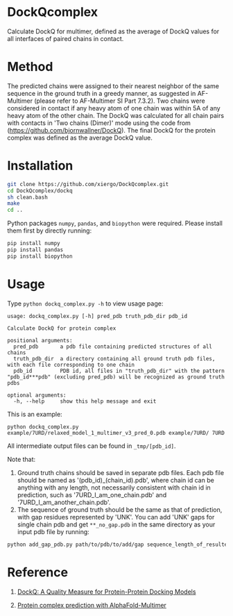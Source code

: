 # DockQcomplex
Calculate DockQ for multimer, defined as the average of DockQ values for all interfaces of paired chains in contact.


# Method
The predicted chains were assigned to their nearest neighbor of the same sequence in the ground truth in a greedy manner, as suggested in AF-Multimer (please refer to AF-Multimer SI Part 7.3.2). Two chains were considered in contact if any heavy atom of one chain was within 5A of any heavy atom of the other chain. The DockQ was calculated for all chain pairs with contacts in 'Two chains (Dimer)' mode using the code from (https://github.com/bjornwallner/DockQ). The final DockQ for the protein complex was defined as the average DockQ value.

# Installation
```bash
git clone https://github.com/xiergo/DockQcomplex.git
cd DockQcomplex/dockq
sh clean.bash
make
cd ..
```

Python packages `numpy`, `pandas`, and `biopython` were required. Please install them first by directly running:
```bash
pip install numpy
pip install pandas
pip install biopython
```

# Usage

Type `python dockq_complex.py -h` to view usage page:

```
usage: dockq_complex.py [-h] pred_pdb truth_pdb_dir pdb_id

Calculate DockQ for protein complex

positional arguments:
  pred_pdb       a pdb file containing predicted structures of all chains
  truth_pdb_dir  a directory containing all ground truth pdb files, with each file corresponding to one chain
  pdb_id         PDB id, all files in "truth_pdb_dir" with the pattern "pdb_id***pdb" (excluding pred_pdb) will be recognized as ground truth pdbs

optional arguments:
  -h, --help     show this help message and exit
```

This is an example:
```
python dockq_complex.py example/7URD/relaxed_model_1_multimer_v3_pred_0.pdb example/7URD/ 7URD
```

All intermediate output files can be found in `_tmp/[pdb_id]`.


Note that:
1. Ground truth chains should be saved in separate pdb files. Each pdb file should be named as '(pdb_id)_(chain_id).pdb', where chain id can be anything with any length, not necessarily consistent with chain id in prediction, such as '7URD_I_am_one_chain.pdb' and '7URD_I_am_another_chain.pdb'.
2. The sequence of ground truth should be the same as that of prediction, with gap residues represented by 'UNK'. You can add 'UNK' gaps for single chain pdb and get `**_no_gap.pdb` in the same directory as your input pdb file by running:
```bash
python add_gap_pdb.py path/to/pdb/to/add/gap sequence_length_of_resulted_pdb
```


# Reference
1. [DockQ: A Quality Measure for Protein-Protein Docking Models](https://journals.plos.org/plosone/article?id=10.1371/journal.pone.0161879)

2. [Protein complex prediction with AlphaFold-Multimer](https://www.biorxiv.org/content/10.1101/2021.10.04.463034v1)
